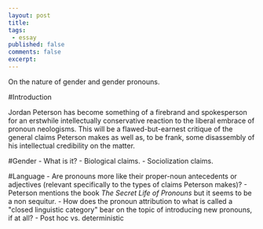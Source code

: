 ```yaml
---
layout: post
title: 
tags:
 - essay
published: false
comments: false
excerpt:
---
```


On the nature of gender and gender pronouns.

#Introduction

Jordan Peterson has become something of a firebrand and spokesperson for an erstwhile intellectually conservative reaction to the liberal embrace of pronoun neologisms. This will be a flawed-but-earnest critique of the general claims Peterson makes as well as, to be frank, some disassembly of his intellectual credibility on the matter.

#Gender
    - What is it?
    - Biological claims.
    - Sociolization claims.

#Language
    - Are pronouns more like their proper-noun antecedents or adjectives (relevant specifically to the types of claims Peterson makes)?
    - Peterson mentions the book _The Secret Life of Pronouns_ but it seems to be a non sequitur.
    - How does the pronoun attribution to what is called a "closed linguistic category" bear on the topic of introducing new pronouns, if at all?
        - Post hoc vs. deterministic
